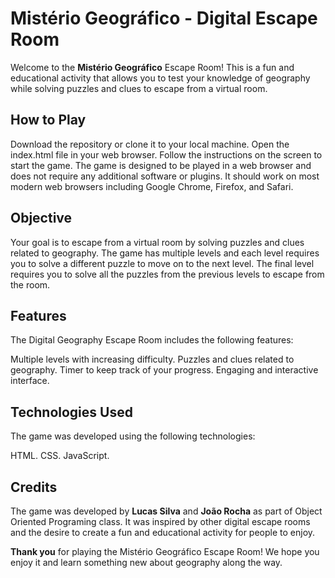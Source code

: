# Mistério Geográfico - Digital Escape Room

Welcome to the **Mistério Geográfico** Escape Room! This is a fun and educational activity that allows you to test your knowledge of geography while solving puzzles and clues to escape from a virtual room.

## How to Play

Download the repository or clone it to your local machine.
Open the index.html file in your web browser.
Follow the instructions on the screen to start the game.
The game is designed to be played in a web browser and does not require any additional software or plugins. It should work on most modern web browsers including Google Chrome, Firefox, and Safari.

## Objective

Your goal is to escape from a virtual room by solving puzzles and clues related to geography. The game has multiple levels and each level requires you to solve a different puzzle to move on to the next level. The final level requires you to solve all the puzzles from the previous levels to escape from the room.

## Features

The Digital Geography Escape Room includes the following features:

Multiple levels with increasing difficulty.
Puzzles and clues related to geography.
Timer to keep track of your progress.
Engaging and interactive interface.

## Technologies Used

The game was developed using the following technologies:

HTML.
CSS.
JavaScript.

## Credits

The game was developed by **Lucas Silva** and **João Rocha** as part of Object Oriented Programing class. It was inspired by other digital escape rooms and the desire to create a fun and educational activity for people to enjoy.

**Thank you** for playing the Mistério Geográfico Escape Room! We hope you enjoy it and learn something new about geography along the way.
